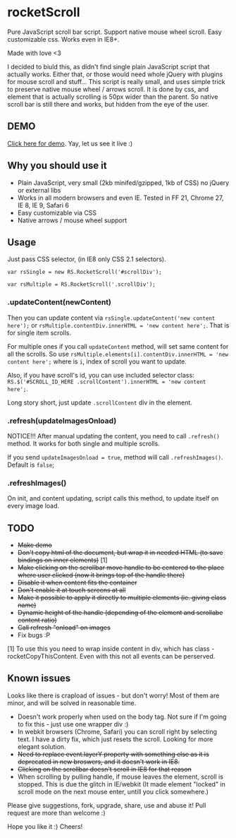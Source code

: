 rocketScroll
============

Pure JavaScript scroll bar script. Support native mouse wheel scroll. Easy customizable css. Works even in IE8+.

Made with love <3

I decided to biuld this, as didn't find single plain JavaScript script that actually works. Either that, or those would need whole jQuery with plugins for mouse scroll and stuff... This script is really small, and uses simple trick to preserve native mouse wheel / arrows scroll. It is done by css, and element that is actually scrolling is 50px wider than the parent. So native scroll bar is still there and works, but hidden from the eye of the user.

## DEMO

[Click here for demo](http://stanko.github.io/rocketScroll/). Yay, let us see it live :)

## Why you should use it

* Plain JavaScript, very small  (2kb minifed/gzipped, 1kb of CSS) no jQuery or external libs
* Works in all modern browsers and even IE. Tested in FF 21, Chrome 27, IE 8, IE 9, Safari 6
* Easy customizable via CSS
* Native arrows / mouse wheel support


## Usage

Just pass CSS selector, (in IE8 only CSS 2.1 selectors). 

``var rsSingle = new RS.RocketScroll('#scrollDiv');``

``var rsMultiple = RS.RocketScroll('.scrollDiv');``

### .updateContent(newContent)

Then you can update content via 
`rsSingle.updateContent('new content here');` or 
`rsMultiple.contentDiv.innerHTML = 'new content here';`. 
That is for single item scrolls.

For multiple ones if you call `updateContent` method, will set same content for all the scrolls. So use `rsMultiple.elements[i].contentDiv.innerHTML = 'new content here';` where is `i`, index of scroll you want to update. 

Also, if you have scroll's id, you can use included selector class: `RS.$('#SCROLL_ID_HERE .scrollContent').innerHTML = 'new content here';`. 

Long story short, just update `.scrollContent` div in the element.

### .refresh(updateImagesOnload)

NOTICE!!! After manual updating the content, you need to call `.refresh()` method. It works for both single and multiple scrolls.

If you send `updateImagesOnload = true`, method will call `.refreshImages()`. Default is `false`;


### .refreshImages()

On init, and content updating, script calls this method, to update itself on every image load.


## TODO

* ~~Make demo~~
* ~~Don't copy html of the document, but wrap it in needed HTML (to save bindings on inner elements)~~ [1]
* ~~Make clicking on the scrollbar move handle to be centered to the place where user clicked (now it brings top of the handle there)~~
* ~~Disable it when content fits the container~~
* ~~Don't enable it at touch screens at all~~
* ~~Make it possible to apply it directly to multiple elements (ie. giving class name)~~
* ~~Dynamic height of the handle (depending of the element and scrollabe content ratio)~~
* ~~Call refresh "onload" on images~~
* Fix bugs :P


[1] To use this you need to wrap inside content in div, which has class - rocketCopyThisContent. Even with this not all events can be perserved.

## Known issues

Looks like there is crapload of issues - but don't worry! Most of them are minor, and will be solved in reasonable time.

* Doesn't work properly when used on the body tag. Not sure if I'm going to fix this - just use one wrapper div :)
* In webkit browsers (Chrome, Safari) you can scroll right by selecting text. I have a dirty fix, which just resets the scroll. Looking for more elegant solution.
* ~~Need to replace event.layerY property with something else as it is deprecated in new broswers, and it doesn't work in IE8.~~
* ~~Clicking on the scrollbar doesn't scroll in IE8 for that reason~~
* When scrolling by pulling handle, if mouse leaves the element, scroll is stopped. This is due the glitch in IE/webkit (It made element "locked" in scroll mode on the next mouse enter, untill you click somewhere.)

Please give suggestions, fork, upgrade, share, use and abuse it! Pull request are more than welcome :)

Hope you like it :)
Cheers!
